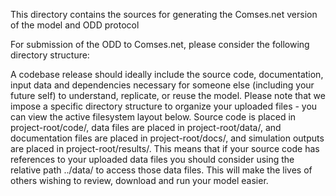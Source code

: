 <!--
SPDX-FileCopyrightText: Helmholtz-Zentrum hereon GmbH
SPDX-FileContributor: Carsten Lemmen
SPDX-License-Identifier: CC0-1.0
-->

This directory contains the sources for generating the Comses.net version of the model and ODD protocol

For submission of the ODD to Comses.net, please consider the following directory structure:

A codebase release should ideally include the source code, documentation, input data and dependencies necessary for someone else (including your future self) to understand, replicate, or reuse the model. Please note that we impose a specific directory structure to organize your uploaded files - you can view the active filesystem layout below. Source code is placed in project-root/code/, data files are placed in project-root/data/, and documentation files are placed in project-root/docs/, and simulation outputs are placed in project-root/results/. This means that if your source code has references to your uploaded data files you should consider using the relative path ../data/<datafile> to access those data files. This will make the lives of others wishing to review, download and run your model easier.

